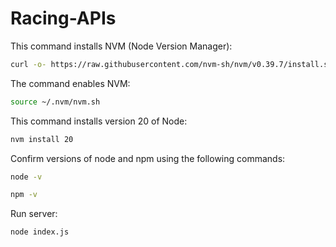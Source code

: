 # Racing-APIs

This command installs NVM (Node Version Manager):

```bash
curl -o- https://raw.githubusercontent.com/nvm-sh/nvm/v0.39.7/install.sh | bash
```

The command enables NVM:

```bash
source ~/.nvm/nvm.sh
```

This command installs version 20 of Node:
```bash
nvm install 20
```

Confirm versions of node and npm using the following commands:
```bash
node -v

npm -v 
```

Run server:

```bash
node index.js
```
